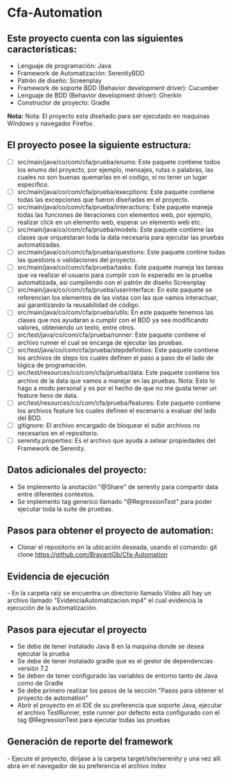 # Cfa-Automation

<h2>Este proyecto cuenta con las siguientes características:</h2>

- Lenguaje de programación: Java
- Framework de Automatización: SerenityBDD
- Patrón de diseño: Screenplay
- Framework de soporte BDD (Behavior development driver): Cucumber
- Lenguaje de BDD (Behavior development driver): Gherkin
- Constructor de proyecto: Gradle

**Nota:** Nota: El proyecto esta diseñado para ser ejecutado en maquinas Windows y navegador Firefox.

<h2>El proyecto posee la siguiente estructura:</h2>

- [ ] src/main/java/co/com/cfa/prueba/enums: Este paquete contiene todos los enums del proyecto, por ejemplo, mensajes, rutas o palabras, las cuales no son buenas quemarlas en el codigo, si no tener un lugar especifico.
- [ ] src/main/java/co/com/cfa/prueba/execptions: Este paquete contiene todas las excepciones que fueron diseñadas en el proyecto.
- [ ] src/main/java/co/com/cfa/prueba/interactions: Este paquete maneja todas las funciones de iteraciones con elementos web, por ejemplo, realizar click en un elemento web, esperar un elemento web etc.
- [ ] src/main/java/co/com/cfa/prueba/models: Este paquete contiene las clases que orquestaran toda la data necesaria para ejecutar las pruebas automatizadas.
- [ ] src/main/java/co/com/cfa/prueba/questions: Este paquete contine todas las questions o validaciones del proyecto.
- [ ] src/main/java/co/com/cfa/prueba/tasks: Este paquete maneja las tareas que va realizar el usuario para cumplir con lo esperado en la prueba automatizada, asi cumpliendo con el patrón de diseño Screenplay
- [ ] src/main/java/co/com/cfa/prueba/userinterface: En este paquete se referencian los elementos de las vistas con las que vamos interactuar, asi garantizando la reusabilidad de código.
- [ ] src/main/java/co/com/cfa/prueba/utils: En este paquete tenemos las clases que nos ayudaran a cumplir con el BDD ya sea modificando valores, obteniendo un texto, entre otros.
- [ ] src/test/java/co/com/cfa/prueba/runner: Este paquete contiene el archivo runner el cual se encarga de ejecutar las pruebas.
- [ ] src/test/java/co/com/cfa/prueba/stepdefinitios: Este paquete contiene los archivos de steps los cuales definen el paso a paso de el lado de lógica de programación.
- [ ] src/test/resources/co/com/cfa/prueba/data: Este paquete contiene los archivo de la data que vamos a manejar en las pruebas. Nota: Esto lo hago a modo personal y es por el hecho de que no me gusta tener un feature lleno de data.
- [ ] src/test/resources/co/com/cfa/prueba/features: Este paquete contiene los archivos feature los cuales definen el escenario a evaluar del lado del BDD.
- [ ] gitignore: El archivo encargado de bloquear el subir archivos no necesarios en el repositorio.
- [ ] serenity.properties: Es el archivo que ayuda a setear propiedades del Framework de Serenity.

<h2>Datos adicionales del proyecto:</h2>

- Se implemento la anotación "@Share" de serenity para compartir data entre diferentes contextos.
- Se implemento tag generico llamado "@RegressionTest" para poder ejecutar toda la suite de pruebas.

<h2>Pasos para obtener el proyecto de automation:</h2>

- Clonar el repositorio en la ubicación deseada, usando el comando: git clone https://github.com/BrayantGb/Cfa-Automation

<h2>Evidencia de ejecución</h2>
- En la carpeta raíz se encuentra un directorio llamado Video allí hay un archivo llamado "EvidenciaAutomatizacion.mp4" el cual evidencia la ejecución de la automatización.

<h2>Pasos para ejecutar el proyecto</h2>

- Se debe de tener instalado Java 8 en la maquina donde se desea ejecutar la prueba
- Se debe de tener instalado gradle que es el gestor de dependencias versión 7.2
- Se deben de tener configurado las variables de entorno tanto de Java como de Gradle
- Se debe primero realizar los pasos de la sección "Pasos para obtener el proyecto de automation"
- Abrir el proyecto en el IDE de su preferencia que soporte Java, ejecutar el archivo TestRunner, este runner por defecto esta configurado con el tag @RegressionTest para ejecutar todas las pruebas


<h2>Generación de reporte del framework</h2>
- Ejecute el proyecto, diríjase a la carpeta target/site/serenity y una vez alli abra en el navegador de su preferencia el archivo index